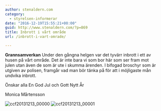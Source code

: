 ```yaml
---
author: stenaldern.com
category:
  - styrelsen-informerar
date: "2016-12-19T15:55:21+00:00"
guid: http://www.stenaldern.com/?p=869
title: Inbrott i vårt område
url: /inbrott-i-vart-omrade/

---
```

**Grannsamverkan**
Under den gångna helgen var det tyvärr inbrott i ett av husen på vårt område.
Det är inte bara vi som bor här som ser fram mot julen utan även de som är ute i skumma ärenden.
I bifogad broschyr som är utgiven av polisen, framgår vad man bör tänka på för att i möjligaste mån undvika inbrott.

Önskar alla En God Jul och Gott Nytt År

Monica Mårtensson

![ccf20131213_00000](/wp-content/uploads/2016/12/CCF20131213_00000-300x210.jpg)
![ccf20131213_00001](/wp-content/uploads/2016/12/CCF20131213_00001-300x210.jpg)
